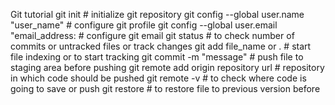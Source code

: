 Git tutorial
git init # initialize git repository
git config --global user.name "user_name"  # configure git profile
git config --global user.email "email_address: # configure git email
git status  # to check number of commits or untracked files or track changes
git add file_name or . # start file indexing or to start tracking
git commit -m "message" # push file to staging area before pushing 
git remote add origin repository url  # repository in which code should be pushed
git remote -v # to check where code is going to save or push
git restore <file name> # to restore file to previous version before
